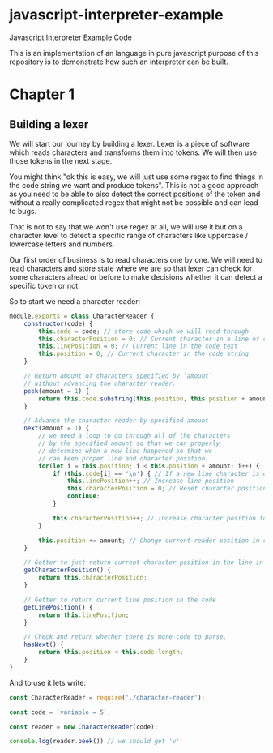 # javascript-interpreter-example

Javascript Interpreter Example Code

This is an implementation of an language in pure javascript purpose of this repository is to demonstrate how such an interpreter can be built.

# Chapter 1

## Building a lexer

We will start our journey by building a lexer. Lexer is a piece of software which reads characters and transforms them into tokens. We will then use those tokens in the next stage.

You might think "ok this is easy, we will just use some regex to find things in the code string we want and produce tokens". This is not a good approach as you need to be able to also detect the correct positions of the token and without a really complicated regex that might not be possible and can lead to bugs.

That is not to say that we won't use regex at all, we will use it but on a character level to detect a specific range of characters like uppercase / lowercase letters and numbers.

Our first order of business is to read characters one by one. We will need to read characters and store state where we are so that lexer can check for some characters ahead or before to make decisions whether it can detect a specific token or not.

So to start we need a character reader:

```js
module.exports = class CharacterReader {
    constructor(code) {
        this.code = code; // store code which we will read through
        this.characterPosition = 0; // Current character in a line of code text
        this.linePosition = 0; // Current line in the code text
        this.position = 0; // Current character in the code string.
    }

    // Return amount of characters specified by `amount`
    // without advancing the character reader.
    peek(amount = 1) {
        return this.code.substring(this.position, this.position + amount);
    }

    // Advance the character reader by specified amount
    next(amount = 1) {
        // we need a loop to go through all of the characters
        // by the specified amount so that we can properly
        // determine when a new line happened so that we
        // can keep proper line and character position.
        for(let i = this.position; i < this.position + amount; i++) {
            if (this.code[i] == '\n') { // If a new line character is detected
                this.linePosition++; // Increase line position
                this.characterPosition = 0; // Reset character position as it is a new line.
                continue;
            }

            this.characterPosition++; // Increase character position for the line.
        }

        this.position += amount; // Change current reader position in code string.
    }

    // Getter to just return current character position in the line in the code.
    getCharacterPosition() {
        return this.characterPosition;
    }

    // Getter to return current line position in the code
    getLinePosition() {
        return this.linePosition;
    }

    // Check and return whether there is more code to parse.
    hasNext() {
        return this.position < this.code.length;
    }
}
```

And to use it lets write:

```js
const CharacterReader = require('./character-reader');

const code = `variable = 5`;

const reader = new CharacterReader(code);

console.log(reader.peek()) // we should get 'v'
```
